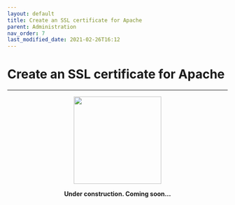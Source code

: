 ```yaml
---
layout: default
title: Create an SSL certificate for Apache
parent: Administration
nav_order: 7
last_modified_date: 2021-02-26T16:12
---
```


# Create an SSL certificate for Apache

---

<div style="display: flex; flex-direction: column; align-items: center;">
    <img src="{{site.baseurl}}/assets/images/under-construction.png" style="width: 200px;">
    <p style="font-weight: bold;">Under construction. Coming soon...</p>
</div>